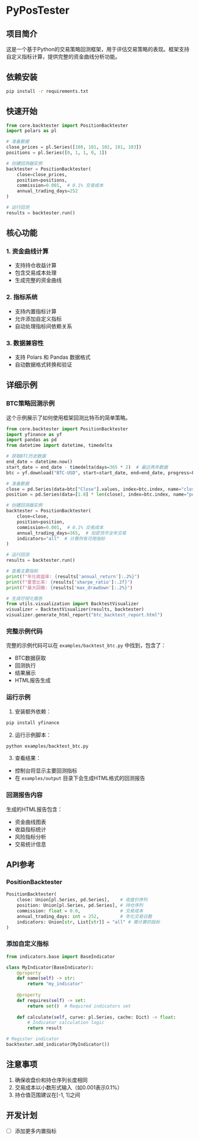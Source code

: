 # PyPosTester

## 项目简介
这是一个基于Python的交易策略回测框架，用于评估交易策略的表现。框架支持自定义指标计算，提供完整的资金曲线分析功能。

## 依赖安装
```bash
pip install -r requirements.txt
```

## 快速开始

```python
from core.backtester import PositionBacktester
import polars as pl

# 准备数据
close_prices = pl.Series([100, 101, 102, 101, 103])
positions = pl.Series([0, 1, 1, 0, 1])

# 创建回测器实例
backtester = PositionBacktester(
    close=close_prices,
    position=positions,
    commission=0.001,  # 0.1% 交易成本
    annual_trading_days=252
)

# 运行回测
results = backtester.run()
```

## 核心功能

### 1. 资金曲线计算
- 支持持仓收益计算
- 包含交易成本处理
- 生成完整的资金曲线

### 2. 指标系统
- 支持内置指标计算
- 允许添加自定义指标
- 自动处理指标间依赖关系

### 3. 数据兼容性
- 支持 Polars 和 Pandas 数据格式
- 自动数据格式转换和验证

## 详细示例

### BTC策略回测示例

这个示例展示了如何使用框架回测比特币的简单策略。

```python
from core.backtester import PositionBacktester
import yfinance as yf
import pandas as pd
from datetime import datetime, timedelta

# 获取BTC历史数据
end_date = datetime.now()
start_date = end_date - timedelta(days=365 * 2)  # 最近两年数据
btc = yf.download("BTC-USD", start=start_date, end=end_date, progress=False)

# 准备数据
close = pd.Series(data=btc["Close"].values, index=btc.index, name="close")
position = pd.Series(data=[1.0] * len(close), index=btc.index, name="position")

# 创建回测器实例
backtester = PositionBacktester(
    close=close,
    position=position,
    commission=0.001,  # 0.1% 交易成本
    annual_trading_days=365,  # 加密货币全年交易
    indicators="all"  # 计算所有可用指标
)

# 运行回测
results = backtester.run()

# 查看主要指标
print(f"年化收益率: {results['annual_return']:.2%}")
print(f"夏普比率: {results['sharpe_ratio']:.2f}")
print(f"最大回撤: {results['max_drawdown']:.2%}")

# 生成可视化报告
from utils.visualization import BacktestVisualizer
visualizer = BacktestVisualizer(results, backtester)
visualizer.generate_html_report("btc_backtest_report.html")
```

### 完整示例代码
完整的示例代码可以在 `examples/backtest_btc.py` 中找到，包含了：
- BTC数据获取
- 回测执行
- 结果展示
- HTML报告生成

### 运行示例
1. 安装额外依赖：
```bash
pip install yfinance
```

2. 运行示例脚本：
```bash
python examples/backtest_btc.py
```

3. 查看结果：
- 控制台将显示主要回测指标
- 在 `examples/output` 目录下会生成HTML格式的回测报告

### 回测报告内容
生成的HTML报告包含：
- 资金曲线图表
- 收益指标统计
- 风险指标分析
- 交易统计信息

## API参考

### PositionBacktester

```python
PositionBacktester(
    close: Union[pl.Series, pd.Series],    # 收盘价序列
    position: Union[pl.Series, pd.Series], # 持仓序列
    commission: float = 0.0,               # 交易成本
    annual_trading_days: int = 252,        # 年化交易日数
    indicators: Union[str, List[str]] = "all" # 需计算的指标
)
```

### 添加自定义指标

```python
from indicators.base import BaseIndicator

class MyIndicator(BaseIndicator):
    @property
    def name(self) -> str:
        return "my_indicator"
    
    @property
    def requires(self) -> set:
        return set()  # Required indicators set
    
    def calculate(self, curve: pl.Series, cache: Dict) -> float:
        # Indicator calculation logic
        return result

# Register indicator
backtester.add_indicator(MyIndicator())
```

## 注意事项
1. 确保收盘价和持仓序列长度相同
2. 交易成本以小数形式输入（如0.001表示0.1%）
3. 持仓值范围建议在[-1, 1]之间

## 开发计划
- [ ] 添加更多内置指标

